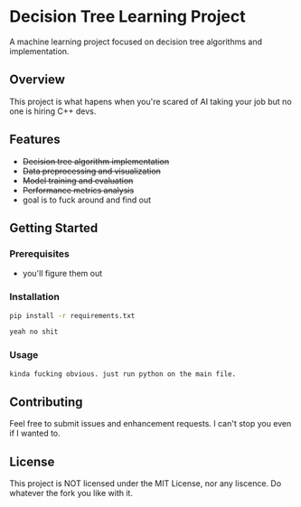 # Decision Tree Learning Project

A machine learning project focused on decision tree algorithms and implementation.

## Overview

This project is what hapens when you're scared of AI taking your job but no one is hiring C++ devs.

## Features

- ~~Decision tree algorithm implementation~~
- ~~Data preprocessing and visualization~~
- ~~Model training and evaluation~~
- ~~Performance metrics analysis~~
- goal is to fuck around and find out

## Getting Started

### Prerequisites

- you'll figure them out

### Installation

```bash
pip install -r requirements.txt
```
```bash
yeah no shit
```

### Usage

```bash
kinda fucking obvious. just run python on the main file.
```

## Contributing

Feel free to submit issues and enhancement requests. I can't stop you even if I wanted to.

## License

This project is NOT licensed under the MIT License, nor any liscence. Do whatever the fork you like with it.
